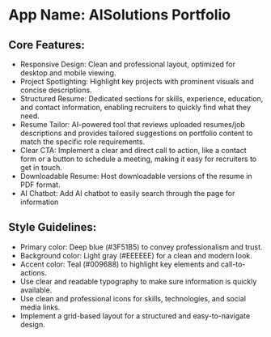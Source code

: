 # **App Name**: AISolutions Portfolio

## Core Features:

- Responsive Design: Clean and professional layout, optimized for desktop and mobile viewing.
- Project Spotlighting: Highlight key projects with prominent visuals and concise descriptions.
- Structured Resume: Dedicated sections for skills, experience, education, and contact information, enabling recruiters to quickly find what they need.
- Resume Tailor: AI-powered tool that reviews uploaded resumes/job descriptions and provides tailored suggestions on portfolio content to match the specific role requirements.
- Clear CTA: Implement a clear and direct call to action, like a contact form or a button to schedule a meeting, making it easy for recruiters to get in touch.
- Downloadable Resume: Host downloadable versions of the resume in PDF format.
- AI Chatbot: Add AI chatbot to easily search through the page for information

## Style Guidelines:

- Primary color: Deep blue (#3F51B5) to convey professionalism and trust.
- Background color: Light gray (#EEEEEE) for a clean and modern look.
- Accent color: Teal (#009688) to highlight key elements and call-to-actions.
- Use clear and readable typography to make sure information is quickly available.
- Use clean and professional icons for skills, technologies, and social media links.
- Implement a grid-based layout for a structured and easy-to-navigate design.